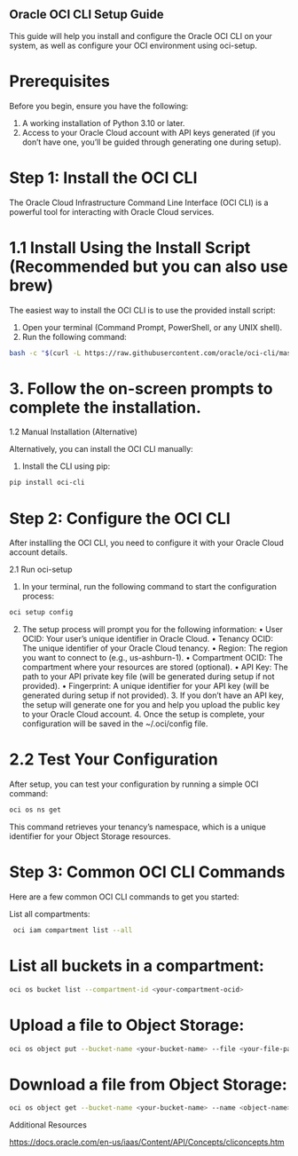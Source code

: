 ## Oracle OCI CLI Setup Guide

This guide will help you install and configure the Oracle OCI CLI on your system, as well as configure your OCI environment using oci-setup.

# Prerequisites

Before you begin, ensure you have the following:

1. A working installation of Python 3.10 or later.
2. Access to your Oracle Cloud account with API keys generated (if you don’t have one, you’ll be guided through generating one during setup).

# Step 1: Install the OCI CLI

The Oracle Cloud Infrastructure Command Line Interface (OCI CLI) is a powerful tool for interacting with Oracle Cloud services.

# 1.1 Install Using the Install Script (Recommended but you can also use brew)

The easiest way to install the OCI CLI is to use the provided install script:

1. Open your terminal (Command Prompt, PowerShell, or any UNIX shell).
2.	Run the following command:

```bash
bash -c "$(curl -L https://raw.githubusercontent.com/oracle/oci-cli/master/scripts/install/install.sh)"
```

# 3.	Follow the on-screen prompts to complete the installation.

1.2 Manual Installation (Alternative)

Alternatively, you can install the OCI CLI manually:

1. Install the CLI using pip:

```bash
pip install oci-cli
```

# Step 2: Configure the OCI CLI

After installing the OCI CLI, you need to configure it with your Oracle Cloud account details.

2.1 Run oci-setup

1. In your terminal, run the following command to start the configuration process:
 
```bash
oci setup config
```
2.	The setup process will prompt you for the following information:
	•	User OCID: Your user’s unique identifier in Oracle Cloud.
	•	Tenancy OCID: The unique identifier of your Oracle Cloud tenancy.
	•	Region: The region you want to connect to (e.g., us-ashburn-1).
	•	Compartment OCID: The compartment where your resources are stored (optional).
	•	API Key: The path to your API private key file (will be generated during setup if not provided).
	•	Fingerprint: A unique identifier for your API key (will be generated during setup if not provided).
	3.	If you don’t have an API key, the setup will generate one for you and help you upload the public key to your Oracle Cloud account.
	4.	Once the setup is complete, your configuration will be saved in the ~/.oci/config file.

# 2.2 Test Your Configuration

After setup, you can test your configuration by running a simple OCI command:

```bash
oci os ns get
```
This command retrieves your tenancy’s namespace, which is a unique identifier for your Object Storage resources.

# Step 3: Common OCI CLI Commands

Here are a few common OCI CLI commands to get you started:

List all compartments:

```bash
 oci iam compartment list --all
```
# List all buckets in a compartment:

```bash
oci os bucket list --compartment-id <your-compartment-ocid>
```

# Upload a file to Object Storage:

```bash
oci os object put --bucket-name <your-bucket-name> --file <your-file-path>
```

# Download a file from Object Storage:

```bash
oci os object get --bucket-name <your-bucket-name> --name <object-name> --file <destination-file-path>
```
Additional Resources

https://docs.oracle.com/en-us/iaas/Content/API/Concepts/cliconcepts.htm
